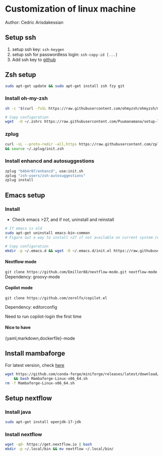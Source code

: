 # Customization of linux machine
Author: Cedric Arisdakessian

## Setup ssh

1. setup ssh key: `ssh-keygen`
2. setup ssh for passwordless login: `ssh-copy-id [...]`
3. Add ssh key to [github](https://github.com/settings/keys)

## Zsh setup

```bash
sudo apt-get update && sudo apt-get install zsh fzy git
```

### Install oh-my-zsh
```bash
sh -c "$(curl -fsSL https://raw.githubusercontent.com/ohmyzsh/ohmyzsh/master/tools/install.sh)"

# Copy configuration
wget  -O ~/.zshrc https://raw.githubusercontent.com/Puumanamana/setup-linux/master/.zshrc
```

### zplug
```bash
curl -sL --proto-redir -all,https https://raw.githubusercontent.com/zplug/installer/master/installer.zsh | zsh \
&& source ~/.zplug/init.zsh
```

### Install enhancd and autosuggestions

```bash
zplug "b4b4r07/enhancd", use:init.sh
zplug "zsh-users/zsh-autosuggestions"
zplug install
```

## Emacs setup

### Install

- Check emacs >27, and if not, uninstall and reinstall

```bash
# If emacs is old
sudo apt-get uninstall emacs-bin-common
# Figure out a way to install >27 if not available on current system (e.g., flatpak, conda, snap,...)

# Copy configuration
mkdir -p ~/.emacs.d && wget -O ~/.emacs.d/init.el https://raw.githubusercontent.com/Puumanamana/setup-linux/master/init.el
```

#### Nextflow mode

`git clone https://github.com/Emiller88/nextflow-mode.git nextflow-mode`
Dependency: groovy-mode

#### Copilot mode

`git clone https://github.com/zerolfx/copilot.el`

Dependency: editorconfig

Need to run copilot-login the first time

#### Nice to have

{yaml,markdown,dockerfile}-mode

## Install mambaforge
For latest version, check [here](https://github.com/conda-forge/miniforge#mambaforge)
```bash
wget https://github.com/conda-forge/miniforge/releases/latest/download/Mambaforge-Linux-x86_64.sh \
    && bash Mambaforge-Linux-x86_64.sh
rm -f Mambaforge-Linux-x86_64.sh
```

## Setup nextflow

### Install java
```bash
sudo apt-get install openjdk-17-jdk
```

### Install nextflow
```bash
wget -qO- https://get.nextflow.io | bash
mkdir -p ~/.local/bin && mv nextflow ~/.local/bin/
```

